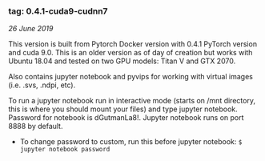 ### tag: 0.4.1-cuda9-cudnn7
*26 June 2019*

This version is built from Pytorch Docker version with 0.4.1 PyTorch version and cuda 9.0. This is an older version as of day of creation but works with Ubuntu 18.04 and tested on two GPU models: Titan V and GTX 2070.

Also contains jupyter notebook and pyvips for working with virtual images (i.e. .svs, .ndpi, etc).

To run a jupyter notebook run in interactive mode (starts on /mnt directory, this is where you should mount your files) and type jupyter notebook. Password for notebook is dGutmanLa8!. Jupyter notebook runs on port 8888 by default.<br>
* To change password to custom, run this before jupyter notebook: ```$ jupyter notebook password```
